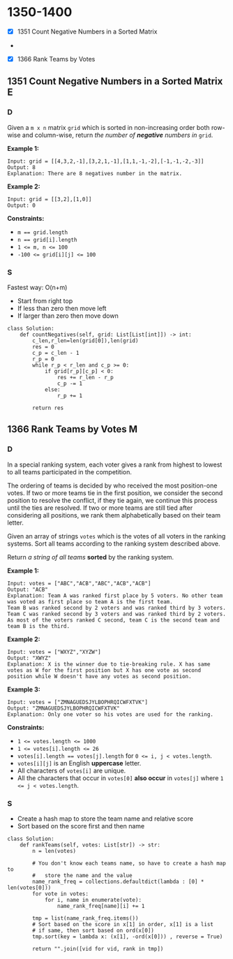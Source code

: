 # 1350-1400

* [x] 1351 Count Negative Numbers in a Sorted Matrix
*
* [x] 1366 Rank Teams by Votes



## 1351 Count Negative Numbers in a Sorted Matrix E

### D



Given a `m x n` matrix `grid` which is sorted in non-increasing order both row-wise and column-wise, return _the number of **negative** numbers in_ `grid`.

&#x20;

**Example 1:**

```
Input: grid = [[4,3,2,-1],[3,2,1,-1],[1,1,-1,-2],[-1,-1,-2,-3]]
Output: 8
Explanation: There are 8 negatives number in the matrix.
```

**Example 2:**

```
Input: grid = [[3,2],[1,0]]
Output: 0
```

&#x20;

**Constraints:**

* `m == grid.length`
* `n == grid[i].length`
* `1 <= m, n <= 100`
* `-100 <= grid[i][j] <= 100`

### S

Fastest way: O(n+m)

* Start from right top
* If less than zero then move left
* If larger than zero then move down

```
class Solution:
    def countNegatives(self, grid: List[List[int]]) -> int:
        c_len,r_len=len(grid[0]),len(grid)
        res = 0
        c_p = c_len - 1
        r_p = 0
        while r_p < r_len and c_p >= 0:
            if grid[r_p][c_p] < 0:
                res += r_len - r_p
                c_p -= 1
            else:
                r_p += 1
        
        return res 

```

## 1366 Rank Teams by Votes M

### D



In a special ranking system, each voter gives a rank from highest to lowest to all teams participated in the competition.

The ordering of teams is decided by who received the most position-one votes. If two or more teams tie in the first position, we consider the second position to resolve the conflict, if they tie again, we continue this process until the ties are resolved. If two or more teams are still tied after considering all positions, we rank them alphabetically based on their team letter.

Given an array of strings `votes` which is the votes of all voters in the ranking systems. Sort all teams according to the ranking system described above.

Return _a string of all teams_ **sorted** by the ranking system.

&#x20;

**Example 1:**

```
Input: votes = ["ABC","ACB","ABC","ACB","ACB"]
Output: "ACB"
Explanation: Team A was ranked first place by 5 voters. No other team was voted as first place so team A is the first team.
Team B was ranked second by 2 voters and was ranked third by 3 voters.
Team C was ranked second by 3 voters and was ranked third by 2 voters.
As most of the voters ranked C second, team C is the second team and team B is the third.
```

**Example 2:**

```
Input: votes = ["WXYZ","XYZW"]
Output: "XWYZ"
Explanation: X is the winner due to tie-breaking rule. X has same votes as W for the first position but X has one vote as second position while W doesn't have any votes as second position. 
```

**Example 3:**

```
Input: votes = ["ZMNAGUEDSJYLBOPHRQICWFXTVK"]
Output: "ZMNAGUEDSJYLBOPHRQICWFXTVK"
Explanation: Only one voter so his votes are used for the ranking.
```

&#x20;

**Constraints:**

* `1 <= votes.length <= 1000`
* `1 <= votes[i].length <= 26`
* `votes[i].length == votes[j].length` for `0 <= i, j < votes.length`.
* `votes[i][j]` is an English **uppercase** letter.
* All characters of `votes[i]` are unique.
* All the characters that occur in `votes[0]` **also occur** in `votes[j]` where `1 <= j < votes.length`.

### S

* Create a hash map to store the team name and relative score
* Sort based on the score first and then name

```
class Solution:
    def rankTeams(self, votes: List[str]) -> str:
        n = len(votes)

        # You don't know each teams name, so have to create a hash map to 
        #   store the name and the value 
        name_rank_freq = collections.defaultdict(lambda : [0] * len(votes[0]))
        for vote in votes:
            for i, name in enumerate(vote):
                name_rank_freq[name][i] += 1
        
        tmp = list(name_rank_freq.items())
        # Sort based on the score in x[1] in order, x[1] is a list
        # if same, then sort based on ord(x[0])
        tmp.sort(key = lambda x: (x[1], -ord(x[0])) , reverse = True)

        return "".join([vid for vid, rank in tmp])

```
